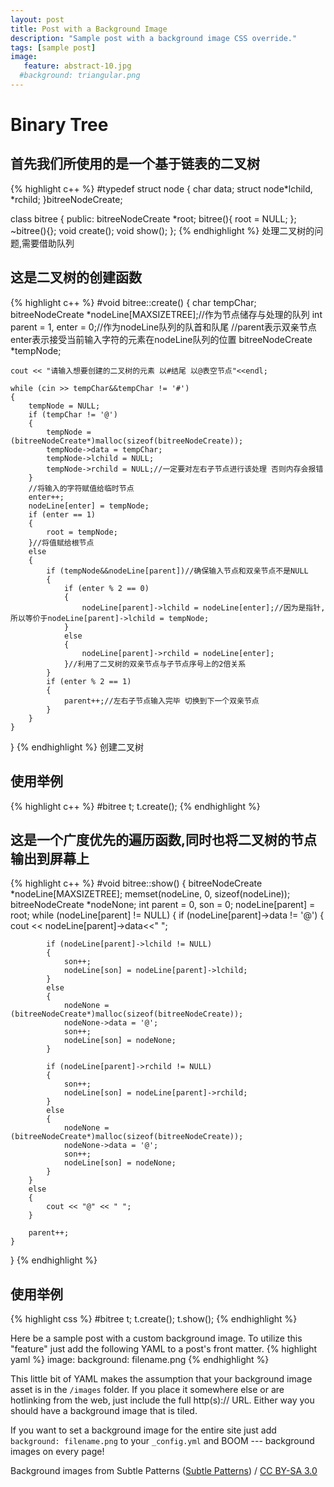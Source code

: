 ```yaml
---
layout: post
title: Post with a Background Image
description: "Sample post with a background image CSS override."
tags: [sample post]
image:
   feature: abstract-10.jpg
  #background: triangular.png
---
```


# Binary Tree

## 首先我们所使用的是一个基于链表的二叉树
{% highlight c++ %}
#typedef struct node
{
	char data;
	struct node*lchild, *rchild;
}bitreeNodeCreate;

class bitree
{
public:
	bitreeNodeCreate *root;
	bitree(){ root = NULL; };
	~bitree(){};
	void create();
	void show();
};
{% endhighlight %}
处理二叉树的问题,需要借助队列

## 这是二叉树的创建函数
{% highlight c++ %}
#void bitree::create()
{
	char tempChar;
	bitreeNodeCreate *nodeLine[MAXSIZETREE];//作为节点储存与处理的队列
	int parent = 1, enter = 0;//作为nodeLine队列的队首和队尾 
	//parent表示双亲节点 enter表示接受当前输入字符的元素在nodeLine队列的位置
	bitreeNodeCreate *tempNode;

	cout << "请输入想要创建的二叉树的元素 以#结尾 以@表空节点"<<endl;

	while (cin >> tempChar&&tempChar != '#')
	{
		tempNode = NULL;
		if (tempChar != '@')
		{
			tempNode = (bitreeNodeCreate*)malloc(sizeof(bitreeNodeCreate));
			tempNode->data = tempChar;
			tempNode->lchild = NULL;
			tempNode->rchild = NULL;//一定要对左右子节点进行该处理 否则内存会报错
		}
		//将输入的字符赋值给临时节点
		enter++;
		nodeLine[enter] = tempNode;
		if (enter == 1)
		{
			root = tempNode;
		}//将值赋给根节点
		else
		{
			if (tempNode&&nodeLine[parent])//确保输入节点和双亲节点不是NULL
			{
				if (enter % 2 == 0)
				{
					nodeLine[parent]->lchild = nodeLine[enter];//因为是指针,所以等价于nodeLine[parent]->lchild = tempNode;
				}
				else
				{
					nodeLine[parent]->rchild = nodeLine[enter]; 
				}//利用了二叉树的双亲节点与子节点序号上的2倍关系
			}
			if (enter % 2 == 1)
			{
				parent++;//左右子节点输入完毕 切换到下一个双亲节点
			}
		}
	}
}
{% endhighlight %}
创建二叉树

## 使用举例
{% highlight c++ %}
#bitree t;
t.create();
{% endhighlight %}
## 这是一个广度优先的遍历函数,同时也将二叉树的节点输出到屏幕上
{% highlight c++ %}
#void bitree::show()
{
	bitreeNodeCreate *nodeLine[MAXSIZETREE];
	memset(nodeLine, 0, sizeof(nodeLine));
	bitreeNodeCreate *nodeNone;
	int parent = 0, son = 0;
	nodeLine[parent] = root;
	while (nodeLine[parent] != NULL)
	{
		if (nodeLine[parent]->data != '@')
		{
			cout << nodeLine[parent]->data<<" ";

			if (nodeLine[parent]->lchild != NULL)
			{
				son++;
				nodeLine[son] = nodeLine[parent]->lchild;
			}
			else
			{
				nodeNone = (bitreeNodeCreate*)malloc(sizeof(bitreeNodeCreate));
				nodeNone->data = '@';
				son++;
				nodeLine[son] = nodeNone;
			}

			if (nodeLine[parent]->rchild != NULL)
			{
				son++;
				nodeLine[son] = nodeLine[parent]->rchild;
			}
			else
			{
				nodeNone = (bitreeNodeCreate*)malloc(sizeof(bitreeNodeCreate));
				nodeNone->data = '@';
				son++;
				nodeLine[son] = nodeNone;
			}
		}
		else
		{
			cout << "@" << " ";
		}

		parent++;
	}
}
{% endhighlight %}

## 使用举例
{% highlight css %}
#bitree t;
t.create();
t.show();
{% endhighlight %}

Here be a sample post with a custom background image. To utilize this "feature" just add the following YAML to a post's front matter.
{% highlight yaml %}
image:
  background: filename.png
{% endhighlight %}

This little bit of YAML makes the assumption that your background image asset is in the `/images` folder. If you place it somewhere else or are hotlinking from the web, just include the full http(s):// URL. Either way you should have a background image that is tiled.

If you want to set a background image for the entire site just add `background: filename.png` to your `_config.yml` and BOOM --- background images on every page!

<div xmlns:cc="http://creativecommons.org/ns#" xmlns:dct="http://purl.org/dc/terms/" about="http://subtlepatterns.com" class="notice">Background images from <span property="dct:title">Subtle Patterns</span> (<a rel="cc:attributionURL" property="cc:attributionName" href="http://subtlepatterns.com">Subtle Patterns</a>) / <a rel="license" href="http://creativecommons.org/licenses/by-sa/3.0/">CC BY-SA 3.0</a></div>
